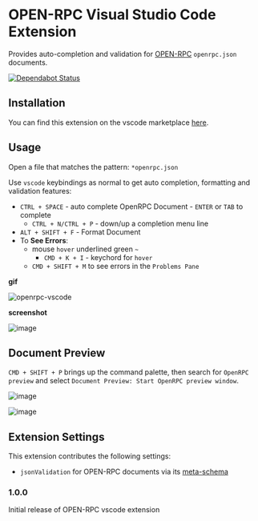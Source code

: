 # OPEN-RPC Visual Studio Code Extension

Provides auto-completion and validation for [OPEN-RPC](https://github.com/open-rpc/spec) `openrpc.json` documents.

[![Dependabot Status](https://api.dependabot.com/badges/status?host=github&repo=open-rpc/editor-extensions-vscode
)](https://dependabot.com)

## Installation

You can find this extension on the vscode marketplace [here](https://marketplace.visualstudio.com/items?itemName=OPEN-RPC.OPEN-RPC).


## Usage

Open a file that matches the pattern: `*openrpc.json`

Use `vscode` keybindings as normal to get auto completion, formatting and validation features:

- `CTRL + SPACE` - auto complete OpenRPC Document - `ENTER` or `TAB` to complete
  - `CTRL + N/CTRL + P` - down/up a completion menu line
- `ALT + SHIFT + F` - Format Document
- To **See Errors**:
  - mouse `hover` underlined green `~`
    - `CMD + K + I` - keychord for `hover`
  - `CMD + SHIFT + M` to see errors in the `Problems Pane`



**gif**

![openrpc-vscode](https://user-images.githubusercontent.com/364566/54830472-c5819800-4c75-11e9-8490-49656eb0dd66.gif)

**screenshot**

![image](https://user-images.githubusercontent.com/364566/54831313-59a02f00-4c77-11e9-84bf-eb486f5aa1db.png)


## Document Preview

`CMD + SHIFT + P` brings up the command palette, then search for `OpenRPC preview` and select `Document Preview: Start OpenRPC preview window`.

![image](https://user-images.githubusercontent.com/364566/57946218-a75ca080-7890-11e9-8f51-e72b389b243e.png)

![image](https://user-images.githubusercontent.com/364566/57946235-b17e9f00-7890-11e9-9e41-e244621e9a05.png)

## Extension Settings

This extension contributes the following settings:

* `jsonValidation` for OPEN-RPC documents via its [meta-schema](https://github.com/open-rpc/meta-schema)

### 1.0.0

Initial release of OPEN-RPC vscode extension


